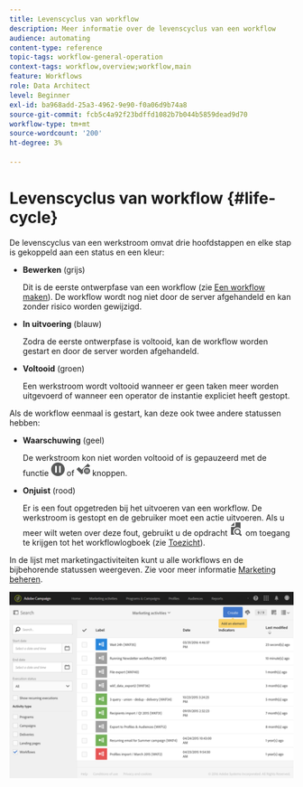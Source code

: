 ```yaml
---
title: Levenscyclus van workflow
description: Meer informatie over de levenscyclus van een workflow
audience: automating
content-type: reference
topic-tags: workflow-general-operation
context-tags: workflow,overview;workflow,main
feature: Workflows
role: Data Architect
level: Beginner
exl-id: ba968add-25a3-4962-9e90-f0a06d9b74a8
source-git-commit: fcb5c4a92f23bdffd1082b7b044b5859dead9d70
workflow-type: tm+mt
source-wordcount: '200'
ht-degree: 3%

---
```


# Levenscyclus van workflow {#life-cycle}

De levenscyclus van een werkstroom omvat drie hoofdstappen en elke stap is gekoppeld aan een status en een kleur:

* **Bewerken** (grijs)

  Dit is de eerste ontwerpfase van een workflow (zie [Een workflow maken](../../automating/using/building-a-workflow.md#creating-a-workflow)). De workflow wordt nog niet door de server afgehandeld en kan zonder risico worden gewijzigd.

* **In uitvoering** (blauw)

  Zodra de eerste ontwerpfase is voltooid, kan de workflow worden gestart en door de server worden afgehandeld.

* **Voltooid** (groen)

  Een werkstroom wordt voltooid wanneer er geen taken meer worden uitgevoerd of wanneer een operator de instantie expliciet heeft gestopt.

Als de workflow eenmaal is gestart, kan deze ook twee andere statussen hebben:

* **Waarschuwing** (geel)

  De werkstroom kon niet worden voltooid of is gepauzeerd met de functie ![](assets/pause_darkgrey-24px.png) of ![](assets/check_pause_darkgrey-24px.png) knoppen.

* **Onjuist** (rood)

  Er is een fout opgetreden bij het uitvoeren van een workflow. De werkstroom is gestopt en de gebruiker moet een actie uitvoeren. Als u meer wilt weten over deze fout, gebruikt u de opdracht ![](assets/printpreview_darkgrey-24px.png) om toegang te krijgen tot het workflowlogboek (zie [Toezicht](../../automating/using/monitoring-workflow-execution.md)).

In de lijst met marketingactiviteiten kunt u alle workflows en de bijbehorende statussen weergeven. Zie voor meer informatie [Marketing beheren](../../start/using/marketing-activities.md#about-marketing-activities).

![](assets/wkf_execution_3.png)
